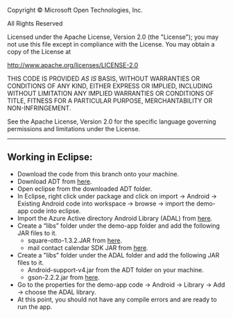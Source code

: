 Copyright © Microsoft Open Technologies, Inc.

All Rights Reserved

Licensed under the Apache License, Version 2.0 (the "License");
you may not use this file except in compliance with the License.
You may obtain a copy of the License at

http://www.apache.org/licenses/LICENSE-2.0

THIS CODE IS PROVIDED *AS IS* BASIS, WITHOUT WARRANTIES OR CONDITIONS
OF ANY KIND, EITHER EXPRESS OR IMPLIED, INCLUDING WITHOUT LIMITATION
ANY IMPLIED WARRANTIES OR CONDITIONS OF TITLE, FITNESS FOR A
PARTICULAR PURPOSE, MERCHANTABILITY OR NON-INFRINGEMENT.

See the Apache License, Version 2.0 for the specific language governing permissions and limitations under the License.

-------------------


Working in Eclipse:
-------------------
- Download the code from this branch onto your machine.
- Download ADT from [here](http://developer.android.com/sdk/index.html#win-bundle).
- Open eclipse from the downloaded ADT folder.
- In Eclipse, right click under package and click on import -> Android -> Existing Android code into workspace -> browse -> import the demo-app code into eclipse.
- Import the Azure Active directory Android Library (ADAL) from [here](https://github.com/MSOpenTech/azure-activedirectory-library-for-android/tree/master). 
- Create a “libs” folder under the demo-app folder and add the following JAR files to it.
	- square-otto-1.3.2.JAR from [here](http://search.maven.org/#artifactdetails%7Ccom.squareup%7Cotto%7C1.3.2%7Cjar). 
	- mail contact calendar SDK JAR from [here](https://github.com/OfficeDev/Office-365-SDK-for-Android/blob/master/samples/mail-calendar-contacts-app/demo-app/libs/mail-calendar-contact-core-0.11.1.jar). 
- Create a "libs" folder under the ADAL folder and add the following JAR files to it.
	- 	Android-support-v4.jar from the ADT folder on your machine.
	- 	gson-2.2.2.jar from [here](https://code.google.com/p/google-gson/downloads/list). 
- Go to the properties for the demo-app code -> Android -> Library -> Add -> choose the ADAL library. 
- At this point, you should not have any compile errors and are ready to run the app.

